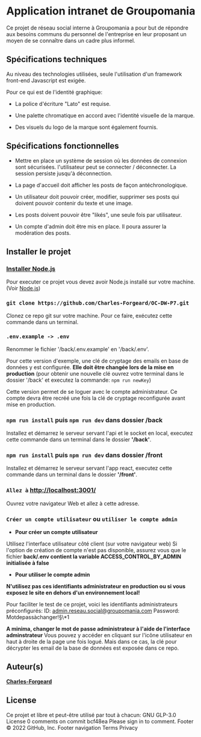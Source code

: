 # Application intranet de Groupomania

Ce projet de réseau social interne à Groupomania a pour but de répondre aux besoins communs du personnel de l'entreprise en leur proposant un moyen de se connaître dans un cadre plus informel.

## Spécifications techniques

Au niveau des technologies utilisées, seule l'utilisation d'un framework front-end Javascript est exigée.

Pour ce qui est de l'identité graphique:

- La police d'écriture "Lato" est requise.

- Une palette chromatique en accord avec l'identité visuelle de la marque.

- Des visuels du logo de la marque sont également fournis.

## Spécifications fonctionnelles

- Mettre en place un système de session où les données de connexion sont sécurisées. l'utilisateur peut se connecter / déconnecter. La session persiste jusqu'à déconnection.

- La page d'accueil doit afficher les posts de façon antéchronologique.

- Un utilisateur doit pouvoir créer, modifier, supprimer ses posts qui doivent pouvoir contenir du texte et une image.

- Les posts doivent pouvoir être "likés", une seule fois par utilisateur.

- Un compte d'admin doit être mis en place. Il poura assurer la modération des posts.

## Installer le projet

### [Installer Node.js](https://nodejs.org/fr/)

Pour executer ce projet vous devez avoir Node.js installé sur votre machine. (Voir [Node.js](https://nodejs.org/fr/))

### `git clone https://github.com/Charles-Forgeard/OC-DW-P7.git`

Clonez ce repo git sur votre machine. Pour ce faire, exécutez cette commande dans un terminal.

### `.env.example -> .env`

Renommer le fichier '/back/.env.example' en '/back/.env'.

Pour cette version d'exemple, une clé de cryptage des emails en base de données y est configurée. **Elle doit être changée lors de la mise en production** (pour obtenir une nouvelle clé ouvrez votre terminal dans le dossier '/back' et executez la commande: `npm run newKey`)

Cette version permet de se loguer avec le compte administrateur.
Ce compte devra être recréé une fois la clé de cryptage reconfigurée avant mise en production.

### `npm run install` puis `npm run dev` dans dossier **/back**

Installez et démarrez le serveur servant l'api et le socket en local, executez cette commande dans un terminal dans le dossier **'/back'**.

### `npm run install` puis `npm run dev` dans dossier **/front**

Installez et démarrez le serveur servant l'app react, executez cette commande dans un terminal dans le dossier **'/front'**.

### `Allez à` [http://localhost:3001/](http://localhost:3001/)

Ouvrez votre navigateur Web et allez à cette adresse.

### `Créer un compte utilisateur` ou `utiliser le compte admin`

- **Pour créer un compte utilisateur**

Utilisez l'interface utilisateur côté client (sur votre navigateur web)
Si l'option de création de compte n'est pas disponible, assurez vous que le fichier **back/.env contient la variable ACCESS_CONTROL_BY_ADMIN initialisée à false**

- **Pour utiliser le compte admin**

**N'utilisez pas ces identifiants administrateur en production ou si vous exposez le site en dehors d'un environnement local!**

Pour faciliter le test de ce projet, voici les identifiants administrateurs préconfigurés:
ID: admin.reseau.social@groupomania.com
Password: Motdepassàchanger!§\\\*1

**A minima, changer le mot de passe administrateur à l'aide de l'interface adminstrateur**
Vous pouvez y accéder en cliquant sur l'icône utilisateur en haut à droite de la page une fois logué.
Mais dans ce cas, la clé pour décrypter les email de la base de données est exposée dans ce repo.

## Auteur(s)

**[Charles-Forgeard](https://github.com/Charles-Forgeard)**

## License

Ce projet et libre et peut-être utilisé par tout à chacun: GNU GLP-3.0 License
0 comments on commit bcf48ea
Please sign in to comment.
Footer
© 2022 GitHub, Inc.
Footer navigation
Terms
Privacy
